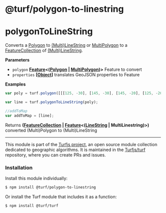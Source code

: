 # @turf/polygon-to-linestring

# polygonToLineString

Converts a [Polygon](http://geojson.org/geojson-spec.html#polygon) to [(Multi)LineString](http://geojson.org/geojson-spec.html#linestring) or [MultiPolygon](http://geojson.org/geojson-spec.html#multipolygon) to a [FeatureCollection](http://geojson.org/geojson-spec.html#feature-collection-objects) of [(Multi)LineString](http://geojson.org/geojson-spec.html#linestring).

**Parameters**

-   `polygon` **[Feature](http://geojson.org/geojson-spec.html#feature-objects)&lt;([Polygon](http://geojson.org/geojson-spec.html#polygon) \| [MultiPolygon](http://geojson.org/geojson-spec.html#multipolygon))>** Feature to convert
-   `properties` **\[[Object](https://developer.mozilla.org/en-US/docs/Web/JavaScript/Reference/Global_Objects/Object)]** translates GeoJSON properties to Feature

**Examples**

```javascript
var poly = turf.polygon([[[125, -30], [145, -30], [145, -20], [125, -20], [125, -30]]]);

var line = turf.polygonToLineString(poly);

//addToMap
var addToMap = [line];
```

Returns **([FeatureCollection](http://geojson.org/geojson-spec.html#feature-collection-objects) \| [Feature](http://geojson.org/geojson-spec.html#feature-objects)&lt;([LineString](http://geojson.org/geojson-spec.html#linestring) | MultiLinestring)>)** converted (Multi)Polygon to (Multi)LineString

<!-- This file is automatically generated. Please don't edit it directly:
if you find an error, edit the source file (likely index.js), and re-run
./scripts/generate-readmes in the turf project. -->

---

This module is part of the [Turfjs project](http://turfjs.org/), an open source
module collection dedicated to geographic algorithms. It is maintained in the
[Turfjs/turf](https://github.com/Turfjs/turf) repository, where you can create
PRs and issues.

### Installation

Install this module individually:

```sh
$ npm install @turf/polygon-to-linestring
```

Or install the Turf module that includes it as a function:

```sh
$ npm install @turf/turf
```
